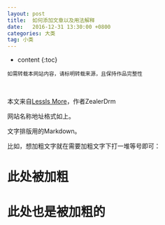 ```yaml
---
layout: post
title:  如何添加文章以及用法解释
date:   2016-12-31 13:30:00 +0800
categories: 大类
tag: 小类
---
```


* content
{:toc}


`如需转载本网站内容，请标明转载来源，且保持作品完整性`

&nbsp;

本文来自[LessIs More](http://liushuqian.me/)，作者ZealerDrm

网站名称地址格式如上。

文字排版用的Markdown。

比如，想加粗文字就在需要加粗文字下打一堆等号即可：

此处被加粗
======

此处也是被加粗的
===================================
